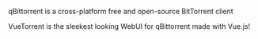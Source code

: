 qBittorrent is a cross-platform free and open-source BitTorrent client

VueTorrent is the sleekest looking WebUI for qBittorrent made with Vue.js!

